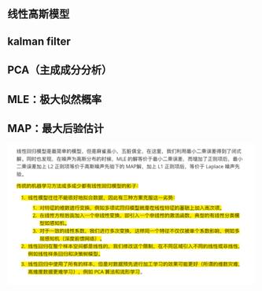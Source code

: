 
## 线性高斯模型

## kalman filter

## PCA（主成成分分析）

## MLE：极大似然概率

## MAP：最大后验估计
![](images/数学基础_image_1.png)
